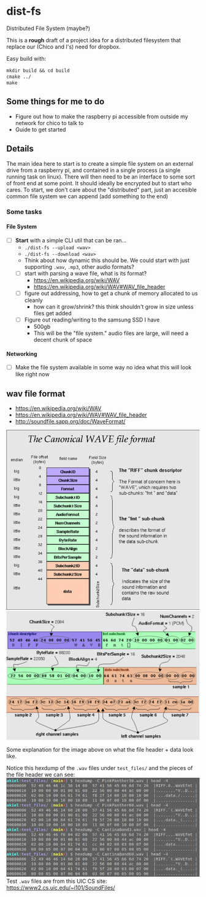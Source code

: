 # dist-fs
Distributed File System (maybe?)

This is a **rough** draft of a project idea for a distributed filesystem that replace our (Chico and I's) need for dropbox.

Easy build with:

```
mkdir build && cd build
cmake ../
make
```

## Some things for me to do
- Figure out how to make the raspberry pi accessible from outside my network for chico to talk to
- Guide to get started

## Details

The main idea here to start is to create a simple file system on an external drive from a raspberry pi, and 
contained in a single process (a single running task on linux). There will then need to be an
interface to some sort of front end at some point. It should ideally be encrypted but to start who cares.
To start, we don't care about the "distributed" part, just an accesible common file system we
can append (add something to the end)

### Some tasks
#### File System
- [ ] **Start** with a simple CLI util that can be ran...
    - `./dist-fs --upload <wav>`
    - `./dist-fs --download <wav>`
  - Think about how dynamic this should be. We could start with just supporting `.wav`, `.mp3`, other audio formats?
  - [ ] start with parsing a wave file, what is its format?
    - https://en.wikipedia.org/wiki/WAV
    - https://en.wikipedia.org/wiki/WAV#WAV_file_header
  - [ ] figure out addressing, how to get a chunk of memory allocated to us cleanly
    - how can it grow/shrink? this think shouldn't grow in size unless files get added
  - [ ] Figure out reading/writing to the samsung SSD I have
    - 500gb
    - This will be the "file system." audio files are large, will need a decent chunk of space
       
#### Networking
- [ ] Make the file system available in some way
no idea what this will look like right now


## wav file format
- https://en.wikipedia.org/wiki/WAV
- https://en.wikipedia.org/wiki/WAV#WAV_file_header
- http://soundfile.sapp.org/doc/WaveFormat/

![image1](test_files/imgs/wav_format1.png)
![image2](test_files/imgs/wav_format2.png)

Some explanation for the image above on what the file header + data look like. 


Notice this hexdump of the `.wav` files under `test_files/` and the pieces of the file header we 
can see:
![image3](test_files/imgs/wav_hexdump.png)
Test `.wav` files are from this UIC CS site: https://www2.cs.uic.edu/~i101/SoundFiles/
